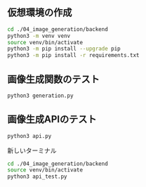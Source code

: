 ## 仮想環境の作成

```sh
cd ./04_image_generation/backend
python3 -m venv venv
source venv/bin/activate
python3 -m pip install --upgrade pip
python3 -m pip install -r requirements.txt
```

## 画像生成関数のテスト

```sh
python3 generation.py
```

## 画像生成APIのテスト

```sh
python3 api.py
```

新しいターミナル

```sh
cd ./04_image_generation/backend
source venv/bin/activate
python3 api_test.py
```